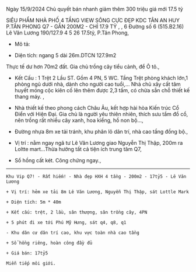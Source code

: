  Ngày 15/9/2024 Chủ quyết bán nhanh giảm thêm 300 triệu giá mới 17.5 tỷ

 SIÊU PHẨM NHÀ PHỐ 4 TẦNG VIEW SÔNG CỰC ĐẸP KDC TÂN AN HUY P.TÂN PHONG Q7 - GẦN 200M2 - CHỈ 17.9 TỶ ,
,
6 Đường số 6 (515.B2.16) Lê Văn Lương 190/127.9 4 5 26 17.5tỷ, P.Tân Phong, 

* Mô tả: 


+ Diện tích: ngang 5 dài 26m.DTCN 127.9m2

Thực tế dư hơn 70m2 đất. Gia chủ trồng cây tiểu cảnh, để Ô tô.,

+ Kết Cấu : 1 Trệt 2 Lầu ST. Gồm 4 PN, 5 WC. Tầng Trệt phòng khách lớn,1 phòng ngủ dưới nhà, dành cho người cao tuổi,... Nhà chủ xây cất tâm huyết móng cộc kiên cố lên thêm được 2,3 tấm, có chừa sẵn chỗ thiết kế thang máy. ,

+ Nhà thiết kế theo phong cách Châu Âu, kết hợp hài hòa Kiến trúc Cổ Điển với Hiện Đại. Gia chủ là người yêu thiên nhiên, thích sưu tầm đồ cổ, nên trồng rất nhiều cây xanh, hoa kiểng, hồ non bộ...,

+ Đường nhựa 8m xe tải tránh, khu phân lô dân trí, nhà cao tầng đồng bộ.,

+ Vị trí : nằm ngay ngã tư Lê Văn Lương giao Nguyễn Thị Thập, 200m ra Loltte mart…Thừa hưởng tất cả tiện ích trung tâm Q7,

+ Sổ hồng cất két. Công chứng ngay.,

*****************************************************************************
```
Khu Vip Q7! - Rất hiếm! - Nhà đẹp HXH 4 tầng - 200m2 - 17tỷ5 - Lê Văn Lương
```
```
+ Vị trí: hẻm xe tải 8m Lê Văn Lương, Nguyễn Thị Thập, sát Lottle Mark

+ Diện tích: 5m * 40m

+ Kết cấu: trệt, 2 lầu, sân thượng, sân trồng cây, 4PN

+ 5 phút đi xe tới Phú Mỹ Hưng, sát q4, q8, q1

- Khu dân cư dân trí cao, khu vực toàn nhà cao tầng

+ Sổ hồng riêng, hoàn công đầy đủ

+ Giá bán: 17tỷ5

Miễn tiếp môi giới.

```